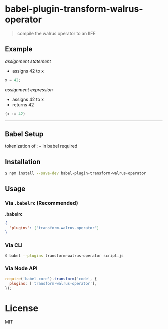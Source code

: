 # babel-plugin-transform-walrus-operator

> compile the walrus operator to an IIFE

## Example

<i>assignment statement</i>

- assigns 42 to x

```js
x = 42;
```

<i>assignment expression</i>

- assigns 42 to x
- returns 42

```js
(x := 42)
```

<hr>
<!-- 
- invoking a function once, producing a list of multiple values
- saves compute time by only calling func once
-->

<!-- ```js
[y := func(x), y ** 2, y ** 4, y ** 6]
```  -->

## Babel Setup

tokenization of `:=` in babel required

## Installation

```sh
$ npm install --save-dev babel-plugin-transform-walrus-operator
```

## Usage

### Via `.babelrc` (Recommended)

**.babelrc**

```json
{
  "plugins": ["transform-walrus-operator"]
}
```

### Via CLI

```sh
$ babel --plugins transform-walrus-operator script.js
```

### Via Node API

```javascript
require('babel-core').transform('code', {
  plugins: ['transform-walrus-operator'],
});
```

# License

MIT
